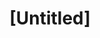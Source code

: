 ---
pid: NS84
title: "[Untitled]"
location_transcription: 
zipcode: 
outside_phl: 
neighborhood: 
age: '14'
age_range: 13-19
instagram: 
image_file_name: NS_84.jpg
proposal_transcription: |-
  To fix the basketball court.
  @Jab.Yoshi
topic: Neighborhoods,Sports
topic_summary: 0, 0
type: Playground
keywords_other: 
credit: 
image_labels: 
twitter: 
facebook: 
permalink: "/monuments/ns84/"
layout: item-page
---